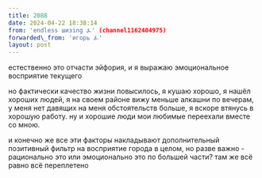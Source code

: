 ```yaml
---
title: 2088
date: 2024-04-22 18:38:14
from: 'endless шизing ⍼' (channel1162404975)
forwarded\_from: 'игорь ⍼'
layout: post
---
```


естественно это отчасти эйфория, и я выражаю эмоциональное восприятие текущего

но фактически качество жизни повысилось, я кушаю хорошо, я нашёл хороших людей, я на своем районе вижу меньше алкашни по вечерам, у меня нет давящих на меня обстоятельств больше, я вскоре втянусь в хорошую работу. ну и хорошие люди мои любимые переехали вместе со мною.

и конечно же все эти факторы накладывают дополнительный позитивный фильтр на восприятие города в целом, но разве важно - рационально это или эмоционально это по большей части? там же всё равно всё переплетено
